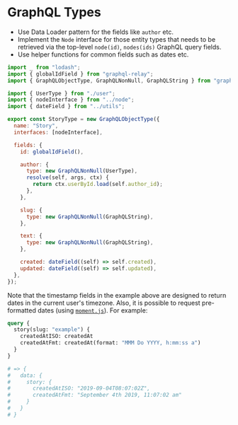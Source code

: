 # GraphQL Types

- Use Data Loader pattern for the fields like `author` etc.
- Implement the `Node` interface for those entity types that needs to be
  retrieved via the top-level `node(id)`, `nodes(ids)` GraphQL query fields.
- Use helper functions for common fields such as dates etc.

```js
import _ from "lodash";
import { globalIdField } from "graphql-relay";
import { GraphQLObjectType, GraphQLNonNull, GraphQLString } from "graphql";

import { UserType } from "./user";
import { nodeInterface } from "../node";
import { dateField } from "../utils";

export const StoryType = new GraphQLObjectType({
  name: "Story",
  interfaces: [nodeInterface],

  fields: {
    id: globalIdField(),

    author: {
      type: new GraphQLNonNull(UserType),
      resolve(self, args, ctx) {
        return ctx.userById.load(self.author_id);
      },
    },

    slug: {
      type: new GraphQLNonNull(GraphQLString),
    },

    text: {
      type: new GraphQLNonNull(GraphQLString),
    },

    created: dateField((self) => self.created),
    updated: dateField((self) => self.updated),
  },
});
```

Note that the timestamp fields in the example above are designed to return dates
in the current user's timezone. Also, it is possible to request pre-formatted
dates (using [`moment.js`](https://momentjs.com/)). For example:

```graphql
query {
  story(slug: "example") {
    createdAtISO: createdAt
    createdAtFmt: createdAt(format: "MMM Do YYYY, h:mm:ss a")
  }
}

# => {
#   data: {
#     story: {
#       createdAtISO: "2019-09-04T08:07:02Z",
#       createdAtFmt: "September 4th 2019, 11:07:02 am"
#     }
#   }
# }
```
